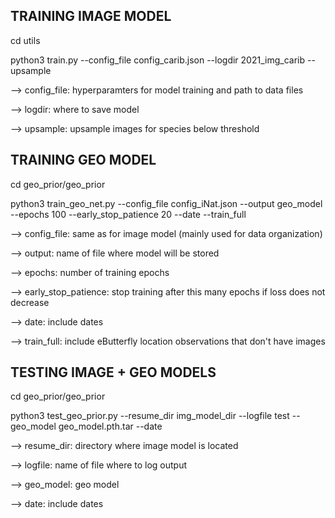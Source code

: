 ## TRAINING IMAGE MODEL ##

cd utils

python3 train.py --config_file config_carib.json --logdir 2021_img_carib --upsample

--> config_file: hyperparamters for model training and path to data files

--> logdir: where to save model

--> upsample: upsample images for species below threshold

## TRAINING GEO MODEL ##

cd geo_prior/geo_prior

python3 train_geo_net.py --config_file config_iNat.json --output geo_model --epochs 100 --early_stop_patience 20 --date --train_full

--> config_file: same as for image model (mainly used for data organization)

--> output: name of file where model will be stored

--> epochs: number of training epochs

--> early_stop_patience: stop training after this many epochs if loss does not decrease

--> date: include dates

--> train_full: include eButterfly location observations that don't have images

## TESTING IMAGE + GEO MODELS ##

cd geo_prior/geo_prior

python3 test_geo_prior.py --resume_dir img_model_dir --logfile test --geo_model geo_model.pth.tar --date

--> resume_dir: directory where image model is located

--> logfile: name of file where to log output

--> geo_model: geo model

--> date: include dates
